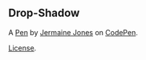 Drop-Shadow
-----------


A [Pen](http://codepen.io/jermaine1124/pen/pRvOvz) by [Jermaine Jones](http://codepen.io/jermaine1124) on [CodePen](http://codepen.io/).

[License](http://codepen.io/jermaine1124/pen/pRvOvz/license).